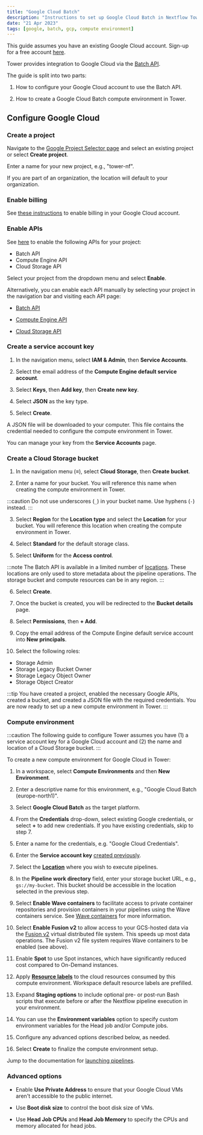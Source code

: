 ```yaml
---
title: "Google Cloud Batch"
description: "Instructions to set up Google Cloud Batch in Nextflow Tower"
date: "21 Apr 2023"
tags: [google, batch, gcp, compute environment]
---
```


This guide assumes you have an existing Google Cloud account. Sign-up for a free account [here](https://cloud.google.com/).

Tower provides integration to Google Cloud via the [Batch API](https://cloud.google.com/batch/docs/reference/rest).

The guide is split into two parts:

1. How to configure your Google Cloud account to use the Batch API.

2. How to create a Google Cloud Batch compute environment in Tower.

## Configure Google Cloud

### Create a project

Navigate to the [Google Project Selector page](https://console.cloud.google.com/projectselector2) and select an existing project or select **Create project**.

Enter a name for your new project, e.g., "tower-nf".

If you are part of an organization, the location will default to your organization.

### Enable billing

See [these instructions](https://cloud.google.com/billing/docs/how-to/modify-project) to enable billing in your Google Cloud account.

### Enable APIs

See [here](https://console.cloud.google.com/flows/enableapi?apiid=batch.googleapis.com%2Ccompute.googleapis.com%2Cstorage-api.googleapis.com) to enable the following APIs for your project:

- Batch API
- Compute Engine API
- Cloud Storage API

Select your project from the dropdown menu and select **Enable**.

Alternatively, you can enable each API manually by selecting your project in the navigation bar and visiting each API page:

- [Batch API](https://console.cloud.google.com/marketplace/product/google/batch.googleapis.com)

- [Compute Engine API](https://console.cloud.google.com/marketplace/product/google/compute.googleapis.com)

- [Cloud Storage API](https://console.cloud.google.com/marketplace/product/google/storage-api.googleapis.com)

### Create a service account key

1. In the navigation menu, select **IAM & Admin**, then **Service Accounts**.

2. Select the email address of the **Compute Engine default service account**.

3. Select **Keys**, then **Add key**, then **Create new key**.

4. Select **JSON** as the key type.

5. Select **Create**.

A JSON file will be downloaded to your computer. This file contains the credential needed to configure the compute environment in Tower.

You can manage your key from the **Service Accounts** page.

### Create a Cloud Storage bucket

1. In the navigation menu (**≡**), select **Cloud Storage**, then **Create bucket**.

2. Enter a name for your bucket. You will reference this name when creating the compute environment in Tower.

:::caution
Do not use underscores (`_`) in your bucket name. Use hyphens (`-`) instead.
:::

3. Select **Region** for the **Location type** and select the **Location** for your bucket. You will reference this location when creating the compute environment in Tower.

4. Select **Standard** for the default storage class.

5. Select **Uniform** for the **Access control**.

:::note
The Batch API is available in a limited number of [locations](https://cloud.google.com/batch/docs/locations). These locations are only used to store metadata about the pipeline operations. The storage bucket and compute resources can be in any region.
:::

6. Select **Create**.

7. Once the bucket is created, you will be redirected to the **Bucket details** page.

8. Select **Permissions**, then **+ Add**.

9. Copy the email address of the Compute Engine default service account into **New principals**.

10. Select the following roles:

- Storage Admin
- Storage Legacy Bucket Owner
- Storage Legacy Object Owner
- Storage Object Creator

:::tip
You have created a project, enabled the necessary Google APIs, created a bucket, and created a JSON file with the required credentials. You are now ready to set up a new compute environment in Tower.
:::

### Compute environment

:::caution
The following guide to configure Tower assumes you have (1) a service account key for a Google Cloud account and (2) the name and location of a Cloud Storage bucket.
:::

To create a new compute environment for Google Cloud in Tower:

1. In a workspace, select **Compute Environments** and then **New Environment**.

2. Enter a descriptive name for this environment, e.g., "Google Cloud Batch (europe-north1)".

3. Select **Google Cloud Batch** as the target platform.

4. From the **Credentials** drop-down, select existing Google credentials, or select **+** to add new credentials. If you have existing credentials, skip to step 7.

5. Enter a name for the credentials, e.g. "Google Cloud Credentials".

6. Enter the **Service account key** [created previously](#create-a-service-account-key).

7. Select the [**Location**](https://cloud.google.com/compute/docs/regions-zones#available) where you wish to execute pipelines.

8. In the **Pipeline work directory** field, enter your storage bucket URL, e.g., `gs://my-bucket`. This bucket should be accessible in the location selected in the previous step.

9. Select **Enable Wave containers** to facilitate access to private container repositories and provision containers in your pipelines using the Wave containers service. See [Wave containers](https://www.nextflow.io/docs/latest/wave.html) for more information.

10. Select **Enable Fusion v2** to allow access to your GCS-hosted data via the [Fusion v2](https://docs.seqera.io/fusion) virtual distributed file system. This speeds up most data operations. The Fusion v2 file system requires Wave containers to be enabled (see above). <!--(re-added once we have GCP Fusion instructions) See [Fusion file system](../supported_software/fusion/fusion) for configuration details.-->

11. Enable **Spot** to use Spot instances, which have significantly reduced cost compared to On-Demand instances.

12. Apply [**Resource labels**](../resource-labels/overview) to the cloud resources consumed by this compute environment. Workspace default resource labels are prefilled.

13. Expand **Staging options** to include optional pre- or post-run Bash scripts that execute before or after the Nextflow pipeline execution in your environment.

14. You can use the **Environment variables** option to specify custom environment variables for the Head job and/or Compute jobs.

15. Configure any advanced options described below, as needed.

16. Select **Create** to finalize the compute environment setup.

Jump to the documentation for [launching pipelines](../launch/launchpad).

### Advanced options

<!--Needs elaboration, try with Esha-->

- Enable **Use Private Address** to ensure that your Google Cloud VMs aren't accessible to the public internet.

- Use **Boot disk size** to control the boot disk size of VMs.

- Use **Head Job CPUs** and **Head Job Memory** to specify the CPUs and memory allocated for head jobs.

<!-- Reach out to Esha, Maxime, and Marcel for their Nextflow-on-GCP-Batch?-->
